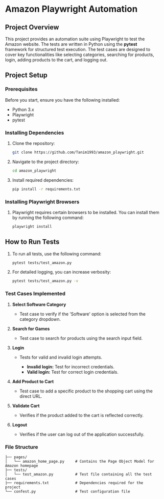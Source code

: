 # Amazon Playwright Automation

## Project Overview

This project provides an automation suite using Playwright to test the Amazon website. The tests are written in Python using the **pytest** framework for structured test execution. The test cases are designed to cover key functionalities like selecting categories, searching for products, login, adding products to the cart, and logging out.

## Project Setup

### Prerequisites

Before you start, ensure you have the following installed:

* Python 3.x
* Playwright
* pytest

### Installing Dependencies

1. Clone the repository:

   ```bash
   git clone https://github.com/Tanim1993/amazon_playwright.git
   ```

2. Navigate to the project directory:

   ```bash
   cd amazon_playwright
   ```

3. Install required dependencies:

   ```bash
   pip install -r requirements.txt
   ```

### Installing Playwright Browsers

1. Playwright requires certain browsers to be installed. You can install them by running the following command:

   ```bash
   playwright install
   ```

## How to Run Tests

1. To run all tests, use the following command:

   ```bash
   pytest tests/test_amazon.py
   ```

2. For detailed logging, you can increase verbosity:

   ```bash
   pytest tests/test_amazon.py -v
   ```

### Test Cases Implemented

1. **Select Software Category**

   * Test case to verify if the 'Software' option is selected from the category dropdown.

2. **Search for Games**

   * Test case to search for products using the search input field.

3. **Login**

   * Tests for valid and invalid login attempts.

     * **Invalid login:** Test for incorrect credentials.
     * **Valid login:** Test for correct login credentials.

4. **Add Product to Cart**

   * Test case to add a specific product to the shopping cart using the direct URL.

5. **Validate Cart**

   * Verifies if the product added to the cart is reflected correctly.

6. **Logout**

   * Verifies if the user can log out of the application successfully.

### File Structure

```
├── pages/
│   └── amazon_home_page.py     # Contains the Page Object Model for Amazon homepage
├── tests/
│   └── test_amazon.py          # Test file containing all the test cases
├── requirements.txt            # Dependencies required for the project
└── confest.py                  # Test configuration file
```


